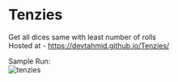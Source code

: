# Tenzies
Get all dices same with least number of rolls  
Hosted at - https://devtahmid.github.io/Tenzies/

Sample Run:  
![tenzies](https://user-images.githubusercontent.com/27241074/205240816-8289271e-b83e-49ef-92d1-097a03bf7ac7.gif)
